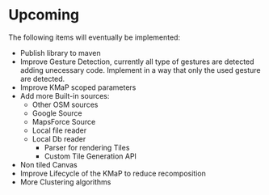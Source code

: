 # Upcoming

The following items will eventually be implemented:

* Publish library to maven
* Improve Gesture Detection, currently all type of gestures are detected adding unecessary code. Implement in a way that only the used gesture are detected.
* Improve KMaP scoped parameters
* Add more Built-in sources:
    * Other OSM sources
    * Google Source
    * MapsForce Source
    * Local file reader
    * Local Db reader
      * Parser for rendering Tiles
      * Custom Tile Generation API
* Non tiled Canvas
* Improve Lifecycle of the KMaP to reduce recomposition
* More Clustering algorithms